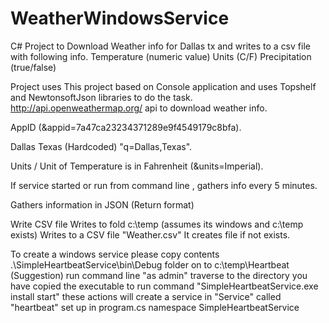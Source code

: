 # WeatherWindowsService
C# Project to Download Weather info for Dallas tx and writes to a csv file with following info.
Temperature (numeric value)
Units (C/F)
Precipitation (true/false)

Project uses 
   This project based on Console application and uses Topshelf and NewtonsoftJson libraries to do the task.
   http://api.openweathermap.org/ api to download weather info. 
   
   AppID (&appid=7a47ca23234371289e9f4549179c8bfa).
   
   Dallas Texas (Hardcoded) "q=Dallas,Texas".
   
   Units / Unit of Temperature is in  Fahrenheit (&units=Imperial).
   
   If service started or run from command line , gathers info every 5 minutes. 
   
   Gathers information in JSON (Return format)
 
 Write CSV file
 Writes to fold c:\\temp (assumes its windows and c:\temp exists)
 Writes to a CSV file "Weather.csv"
 It creates file if not exists.
 
 To create a windows service please copy contents .\SimpleHeartbeatService\bin\Debug folder on to c:\temp\Heartbeat (Suggestion)
   run command line "as admin"
   traverse to the directory you have copied the executable to 
   run command "SimpleHeartbeatService.exe install start"
   these actions will create a service in "Service" called "heartbeat" set up in program.cs namespace SimpleHeartbeatService
   
 
 
   
 
